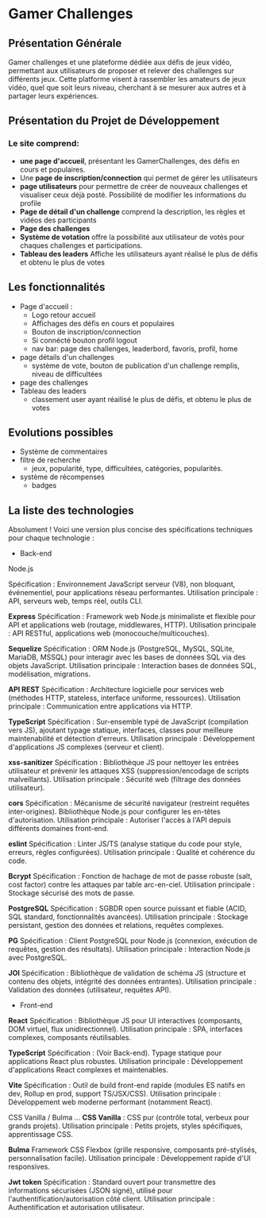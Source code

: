 # Gamer Challenges

## Présentation Générale

Gamer challenges et une plateforme dédiée aux défis de jeux vidéo, permettant aux utilisateurs de proposer et relever des challenges sur différents jeux.
Cette platforme visent à rassembler les amateurs de jeux vidéo, quel que soit leurs niveau, cherchant à se mesurer aux autres et à partager leurs expériences.

## Présentation du Projet de Développement

### Le site comprend:
 - **une page d'accueil**, présentant les GamerChallenges, des défis en cours et populaires.
- Une **page de inscription/connection** qui permet de gérer les utilisateurs
- **page utilisateurs** pour permettre de créer de nouveaux challenges et visualiser ceux déjà posté. Possibilité de modifier les informations du profile
- **Page de détail d'un challenge** comprend la description, les règles et vidéos des participants
- **Page des challenges** 
- **Système de votation** offre la possibilité aux utilisateur de votés pour chaques challenges et participations.
- **Tableau des leaders** Affiche les utilisateurs ayant réalisé le plus de défis et obtenu le plus de votes


## Les fonctionnalités 
- Page d'accueil : 
  - Logo retour accueil
  - Affichages des défis en cours et populaires
  - Bouton de inscription/connection
  - Si connécté bouton profil logout
  - nav bar: page des challenges, leaderbord, favoris, profil, home
- page détails d'un challenges
  - système de vote, bouton de publication d'un challenge remplis, niveau de difficultées
- page des challenges
- Tableau des leaders
  - classement user ayant réailisé le plus de défis, et obtenu le plus de votes

## Evolutions possibles
- Système de commentaires 
- filtre de recherche
  - jeux, popularité, type, difficultées, catégories, popularités.
- système de récompenses
  - badges


## La liste des technologies 

Absolument ! Voici une version plus concise des spécifications techniques pour chaque technologie :

- Back-end

Node.js

Spécification : Environnement JavaScript serveur (V8), non bloquant, événementiel, pour applications réseau performantes.
Utilisation principale : API, serveurs web, temps réel, outils CLI.

**Express**
Spécification : Framework web Node.js minimaliste et flexible pour API et applications web (routage, middlewares, HTTP).
Utilisation principale : API RESTful, applications web (monocouche/multicouches).

**Sequelize**
Spécification : ORM Node.js (PostgreSQL, MySQL, SQLite, MariaDB, MSSQL) pour interagir avec les bases de données SQL via des objets JavaScript.
Utilisation principale : Interaction bases de données SQL, modélisation, migrations.

**API REST**
Spécification : Architecture logicielle pour services web (méthodes HTTP, stateless, interface uniforme, ressources).
Utilisation principale : Communication entre applications via HTTP.

**TypeScript**
Spécification : Sur-ensemble typé de JavaScript (compilation vers JS), ajoutant typage statique, interfaces, classes pour meilleure maintenabilité et détection d'erreurs.
Utilisation principale : Développement d'applications JS complexes (serveur et client).

**xss-sanitizer**
Spécification : Bibliothèque JS pour nettoyer les entrées utilisateur et prévenir les attaques XSS (suppression/encodage de scripts malveillants).
Utilisation principale : Sécurité web (filtrage des données utilisateur).

**cors**
Spécification : Mécanisme de sécurité navigateur (restreint requêtes inter-origines). Bibliothèque Node.js pour configurer les en-têtes d'autorisation.
Utilisation principale : Autoriser l'accès à l'API depuis différents domaines front-end.

**eslint**
Spécification : Linter JS/TS (analyse statique du code pour style, erreurs, règles configurées).
Utilisation principale : Qualité et cohérence du code.

**Bcrypt**
Spécification : Fonction de hachage de mot de passe robuste (salt, cost factor) contre les attaques par table arc-en-ciel.
Utilisation principale : Stockage sécurisé des mots de passe.

**PostgreSQL**
Spécification : SGBDR open source puissant et fiable (ACID, SQL standard, fonctionnalités avancées).
Utilisation principale : Stockage persistant, gestion des données et relations, requêtes complexes.

**PG**
Spécification : Client PostgreSQL pour Node.js (connexion, exécution de requêtes, gestion des résultats).
Utilisation principale : Interaction Node.js avec PostgreSQL.

**JOI**
Spécification : Bibliothèque de validation de schéma JS (structure et contenu des objets, intégrité des données entrantes).
Utilisation principale : Validation des données (utilisateur, requêtes API).

- Front-end

**React**
Spécification : Bibliothèque JS pour UI interactives (composants, DOM virtuel, flux unidirectionnel).
Utilisation principale : SPA, interfaces complexes, composants réutilisables.

**TypeScript**
Spécification : (Voir Back-end). Typage statique pour applications React plus robustes.
Utilisation principale : Développement d'applications React complexes et maintenables.

**Vite**
Spécification : Outil de build front-end rapide (modules ES natifs en dev, Rollup en prod, support TS/JSX/CSS).
Utilisation principale : Développement web moderne performant (notamment React).

CSS Vanilla / Bulma ...
**CSS Vanilla** : CSS pur (contrôle total, verbeux pour grands projets).
Utilisation principale : Petits projets, styles spécifiques, apprentissage CSS.

**Bulma**
Framework CSS Flexbox (grille responsive, composants pré-stylisés, personnalisation facile).
Utilisation principale : Développement rapide d'UI responsives.

**Jwt token**
Spécification : Standard ouvert pour transmettre des informations sécurisées (JSON signé), utilisé pour l'authentification/autorisation côté client.
Utilisation principale : Authentification et autorisation utilisateur.



